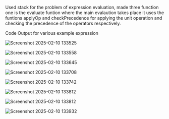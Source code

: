 Used stack for the problem of expression evaluation, made three function one is the evaluate funtion where the main evalaution takes place it uses the funtions applyOp 
and checkPrecedence for applying the unit operation and checking the precedence of the operators respectively.

Code Output for various example expression


![Screenshot 2025-02-10 133525](https://github.com/user-attachments/assets/60c2034d-19f0-4f61-8651-6970eadb4d3e)


![Screenshot 2025-02-10 133558](https://github.com/user-attachments/assets/fbf12b3d-bbd4-4947-a179-e58c5b6c0442)

![Screenshot 2025-02-10 133645](https://github.com/user-attachments/assets/d6fe8d62-59df-43a4-802f-c47218db7d7b)


![Screenshot 2025-02-10 133708](https://github.com/user-attachments/assets/4080539f-0bdd-4305-83e5-691a16b36592)


![Screenshot 2025-02-10 133742](https://github.com/user-attachments/assets/773d6748-5205-4224-a141-2f4d81d92c8d)


![Screenshot 2025-02-10 133812](https://github.com/user-attachments/assets/31444de6-5003-499c-8716-c91261c8fad0)


![Screenshot 2025-02-10 133812](https://github.com/user-attachments/assets/801753cf-3660-4f32-8632-d1a89af18316)


![Screenshot 2025-02-10 133932](https://github.com/user-attachments/assets/81d9f352-2bda-4a34-9297-41e63fd2a966)









